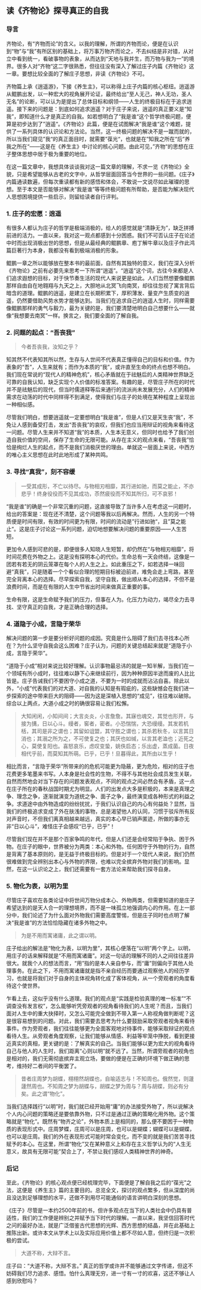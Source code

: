 ## 读《齐物论》探寻真正的自我


### 导言

齐物论，有“齐物而论”的含义。以我的理解，所谓的齐物而论，便是在认识到“物”与“我”有所区别的基础上，将万事万物齐而论之，不去纠结是非对错，从对立中看到统一，看破事物的表象，从而达到“天地与我并生，而万物与我为一”的境界。很多人对“齐物“这二字很熟悉，但往往没有深入了解过庄子内篇《齐物论》这一章。要想比较全面的了解庄子思想，非读《齐物论》不可。

齐物篇上承《逍遥游》，下接《养生主》，可以称得上庄子内篇的核心枢纽。逍遥游从鲲鹏出发，以一种宏大的视角展开论证，最终给出“至人无己，神人无功，圣人无名”的论断，可以认为是提出了总体目标和纲领——人生的终极目标在于追求逍遥。接下来的问题是：到底如何追求逍遥？对于庄子来说，逍遥的真正要义是“知我”，即知道什么才是真正的自我。如若想明白了“我是谁“这个哲学终极问题，便算是初步达到了”逍遥“。《齐物论》此篇，便是在试图解决”我是谁“这个难题，提供了一系列具体的认识论和方法论。当然，这一终极问题的解决不是一蹴而就的，所以当我们窥见”我“的真正面目时，就需要”葆光“，也就是在”知我之所在“后”养我之所在“——这是在《养生主》中讨论的核心问题。由此可见，”齐物“的思想在庄子整体思想中居于极为重要的地位。

在这一篇文章中，我想具体谈谈我对这一篇文章的理解，不求一览《齐物论》全貌，只是希望能够从古老的文字中，从哲学层面回答当今世界的一些问题。《庄子》内篇通读数遍，但每次重读都有新的感悟和体会，不敢说一文说尽如此璀璨的思想。至于本文是否能够对解决“我是谁”等等终极问题有所帮助，是否能为解决现代人思想困境提供一些启示，则留给读者自行评判。


### 1. 庄子的宏愿：逍遥

有很多人都认为庄子的哲学是极端消极的，给人的感觉就是“清静无为”，缺乏拼搏前进的活力。一直以来，我对这一观点都感到十分困惑。我们不可否认庄子在论述中时而出现消极出世的思想，但是从最经典的鲲鹏章、庖丁解牛章以及庄子作此鸿篇巨著行为本身，我都没有看到极端消极的形象。

鲲鹏一章之所以能够放在整本书的最前面，自然有其独特的意义，我们在深入分析《齐物论》之前有必要先来思考一下所谓“逍遥”。“逍遥”这个词，古往今来都是人们追求遐想的目标，对于快节奏生活的现代人来说更是如此。人们当然想要像鲲鹏那样自由自在地翱翔与九天之上，大胆地从北冥飞向南冥，却往往忽视了寓言背后暗含的道理。鲲鹏的逍遥，是建立在长期积累下，厚积薄发、量变产生质变的逍遥，仍然要借助风势水势才能够达到。当我们在追求自己的逍遥人生时，同样需要像鲲鹏那样的勇气与毅力，最为关键的是，我们要清楚地明白自己想要什么——就像“我想要去南冥”一样。换言之，我们要全面的了解自我。


### 2. 问题的起点：“吾丧我”

>今者吾丧我，汝知之乎？

知其然不代表知其所以然，生存与人世间不代表真正懂得自己的目标和价值。作为表象的“吾”，人生来就有；而作为本质的“我”，或许直至生命的终点也想不明白。我们现在常说的“现代人的精神危机”，核心矛盾就在于祛魅后的人类精神世界缺乏可靠的自我认知，缺乏实现个人价值的标准答案。有趣的是，尽管庄子所在的时代并不是祛魅后的现代，但当时儒道释等后来通行的流派尚未发展充分，人们的精神需求在动荡的时代中同样得不到满足，使得我们与庄子的处境在某种程度上呈现出一种相似感。

尽管我们明白，想要逍遥就一定要想明白“我是谁”，但是人们又是天生丧“我”，不免让人感到备受打击，发出“吾丧我”的哀叹，但我们也应当用辩证的视角来看待这一问题。尽管人生来并不知道“我”的本质，人生本无意义，但同时也给予了我们创造自我价值的空间，保存了生命的无限可能。从存在主义的观点来看，“吾丧我”恰恰是绚烂人生的起点，而不是我们消极厌世的理由。单就这一层面上来说，中西方的唯心主义思想在此时此地形成了某种共鸣。


### 3. 寻找“真我”，刻不容缓

>一受其成形，不亡以待尽。与物相刃相靡，其行进如驰，而莫之能止，不亦悲乎！终身役役而不见其成功，苶然疲役而不知其所归，可不哀邪！

“我是谁”的确是一个非常沉重的问题，这直接导致了当许多人在考虑这一问题时，给出的答案是：现在还不清楚，这个问题等我以后再解决。然而，人生的另一个特质便是时间有限，有效的时间更为有限，时间的流动是”行进如驰“，且”莫之能止“。这是庄子讨论这一系列问题，迫切地想要解决问题的重要原因——人生苦短。

更加令人感到可悲的是，即便很多人知晓人生短暂，却仍然在“与物相刃相靡”，将时间花费在外物之上。这是没有探明本心的代价。生命总有一天会终结，这像是一团若有若无的阴云笼罩在每个人的人生之上。如此重压之下，如若选择一味回避“真我”，只是随着一个个看似合理的短期目标被迫前进，难免会走上弯路，甚至完全背离本心的选择。尽早探索自我，坚守自我，做出顺从本心的选择，不但不是浪费时间，而是在有限的人生中节省出时间来做真正重要的事。

生命有限，这是生命赋予我们的压力，但事在人为。化压力为动力，竭尽全力去寻找、坚守真正的自我，才是正确合理的选择。



### 4. 道隐于小成，言隐于荣华

解决问题的第一步是要分析好问题的成因。究竟是什么阻碍了我们去寻找本心所在？为什么坚守自我会这么困难？庄子认为，问题的关键总结起来就是“道隐于小成，言隐于荣华”。

“道隐于小成”相对来说比较好理解。认识事物最忌讳的就是一知半解，当我们在一个领域有所小成时，往往难以静下心来继续前行，因为种种原因半途而废的人比比皆是。庄子告诫我们不要困守小成之道，不要为一时的成就而沾沾自喜。除此以外，“小成”代表我们的对大道、对自我的认知是有瑕疵的，这些缺憾会在我们进一步探索的途中带来巨大的阻碍——因为这是深植入思想的“成见”，往往难以破除。综合以上两点，大道小成之时的确很容易让我们松懈。

>大知闲闲，小知间间；大言炎炎，小言詹詹。其寐也魂交，其觉也形开，与接为搆，日以心斗。缦者，窖者，密者。小恐惴惴，大恐缦缦。其发若机栝，其司是非之谓也；其留如诅盟，其守胜之谓也；其杀若秋冬，以言其日消也；其溺之所为之，不可使复之也；其厌也如缄，以言其老洫也；近死之心，莫使复阳也。喜怒哀乐，虑叹变蛰，姚佚启态；乐出虚，蒸成菌。日夜相代乎前，而莫知其所萌。已乎，已乎！旦暮得此，其所由以生乎！

相比而言，“言隐于荣华”所带来的的危机可能更为隐蔽，更为危险，相对的庄子也花费更多笔墨来书写。人本身是社会性的生物，不得不与其他社会成员发生关联，自然而然地会对当下存在的问题发表观点，不同的观点之间必然会有矛盾，这一点在庄子所在的春秋战国时期尤为明显。人们的出发点大多是积极的，本来是真理之争、理念之争，逐渐就演变为道统之争、面子之争，最终演变成各种形式的利益之争。求道途中由外物造成的纷纷扰扰，于我们认识自己的内心有何益处？显然，当我们的终极追求变成了外在肤浅的事物，总是渴望他人的认同，习惯于驳斥所有反对声音时，不但我们离真相越来越远，真实的本心早已销声匿迹，所做的事亦无非“日以心斗”，难怪庄子会感叹“已乎，已乎”！

尽管我们现在并不是那个百家争鸣的年代，但是人们还是会经常陷于争执、困于外物。在庄子的眼中，世界被分为两类：本心和外物。任何困守于外物的行为，自然是背离了基本原则的，是无益于终极目标的。但是对于一个现代人来说，我们仍然很难做到完全辨别出本心与外物的界限，也难以完全摈弃外物对我们的影响。显然，在这一认识论之上，我们还需要有一套方法论来帮助我们探寻自身。


### 5. 物化为表，以明为里

尽管庄子喜欢在各类论证中将世间万物分成本心、外物两类，但需要知道的是庄子希望达到的是天人合一的理想境界，而不是一味孤立地强调内心的作用。在上一部分中，我们论述了为什么面对外物我们需要高度警惕，但是庄子同时也点明了解决“我是谁”的方法恰恰隐藏在诸多外物之中。

>为是不用而寓诸庸，此之谓以明。

庄子给出的解法是“物化为表，以明为里”，其核心便落在“以明”两个字上。以明，用庄子的话来解释就是“不用而寓诸庸”。对这一句话的理解不同的人之间往往差异很大。就我个人的想法而言，“用”指的是本人亲自参与，而“庸”则偏向于其他人处理事务。在此之下，不用而寓诸庸就是指不亲自经历而要通过观察他人的经历学习，也就是将我们对于自身的主体视角转化成了客体视角，从一个旁观者的角度看待这个使世界。

乍看上去，这似乎没有什么道理。我们的观点是“实践是检验真理的唯一标准”“不调查没有发言权”，怎么能够听凭旁观者的视角看待我们的人生呢？而且，当我们面对人生中的重大抉择时，又怎么可能完全做到不带入第一人称视角做判断呢？这是很容易想到的问题。对此，我们需要去思考为什么要鼓励采取旁观者视角来看待事件。作为旁观者，我们往往能够更为全面客观地对待事件，能够采取辩证的观点看待人生。从旁观者角度观察，让我们能够从情感、利益等牢笼中挣脱，看到更接近真实的真相，更关键的是：了解真实的自己。当我们能够以更为宏大的视角看待自己与他人的人生时，我们距离“心则以明”就不远了。当然，所谓旁观者的视角也是相对的，我们无需彻底摈弃主观立场，要做的便是在正确的环境下做正确的思考，维持好二者间的平衡罢了。

>昔者庄周梦为胡蝶，栩栩然胡蝶也，自喻适志与！不知周也。俄然觉，则蘧蘧然周也。不知周之梦为胡蝶与，胡蝶之梦为周与？周与胡蝶，则必有分矣。此之谓“物化”。

当我们选择践行“以明”时，我们就已经开始用“庸”的办法接受外物了，所以说解决个人内心问题的策略还是要依靠外物，只不过是通过正确的策略化用外物。这个策略就是“物化”。既然有“物齐之论”，外物本质上是相同的，那么便不要困于一种物质的表现形式中。庄周梦蝶，庄周可以是庄周，也可以是蝴蝶；蝴蝶可以是蝴蝶，也可以是庄周。我们的外在表现形式可能时常会变化，而不变的就是我们苦苦寻找赋予的本心。在这里，所谓“物化”又在某种意义上和存在主义哲学认为的“人生无意义，故具有无限可能”契合上了，不禁让我们感叹人类精神世界的神奇。


### 后记

至此，《齐物论》的核心观点便已经梳理完毕，下面便是了解自我之后的“葆光”之法，这便是《养生主》篇的主要目的。总览全文，探讨的观点繁多，但从深度的尚且没达到足够理想的水平，还做不到用尽可能通俗的语言讲明白深刻的思想。

《庄子》尽管是一本约2500年前的书，但许多观点在当下的人类社会中仍具有普适性，我们的工作便是辨别之并赋予当下时代的理解。一直以来，我坚信回答时代之问的最好办法，就是广泛借鉴古代思想的光辉、西方思想的结晶，并在此基础上推陈出新。或许本文从学术上以及实际应用价值上都不尽如人意，但终归是一次积极的尝试。

>大道不称，大辩不言。

庄子曰：“大道不称，大辩不言。” 真正的哲学或许并不能够通过文字传递，但这不妨碍我们尽力追求、感悟。怕什么真理无穷，进一寸有一寸的欢喜，这还不够让人感到欣慰吗？
